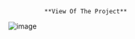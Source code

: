               **View Of The Project**
![image](https://github.com/user-attachments/assets/30ae04a9-db58-4eec-b877-44ec3c1552ca)
